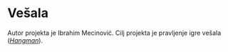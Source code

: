 # Vešala
Autor projekta je Ibrahim Mecinović. Cilj projekta je pravljenje igre vešala ([*Hangman*](https://en.wikipedia.org/wiki/Hangman_(game))).

